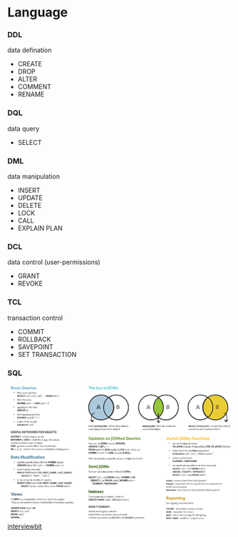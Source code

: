 # Language

### DDL

data defination

* CREATE
* DROP
* ALTER
* COMMENT
* RENAME

### DQL

data query

* SELECT

### DML

data manipulation

* INSERT
* UPDATE
* DELETE
* LOCK
* CALL
* EXPLAIN PLAN

### DCL

data control (user-permissions)

* GRANT
* REVOKE

### TCL

transaction control

* COMMIT
* ROLLBACK
* SAVEPOINT
* SET TRANSACTION

### SQL

![](imgs/cheat-sql.png)
[interviewbit](https://www.interviewbit.com/sql-cheat-sheet/)
